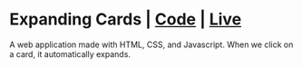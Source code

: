 #  Expanding Cards | [Code](https://github.com/arunkanaujia23/Web_Projects/tree/Expanding_Cards) | [Live](https://spectacular-chaja-54f005.netlify.app/)
A web application made with HTML, CSS, and Javascript. When we click on a card, it automatically expands.